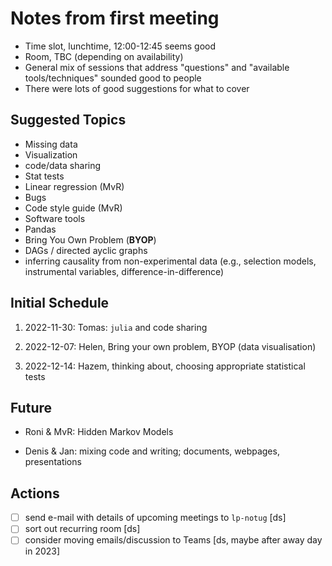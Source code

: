 # Notes from first meeting

- Time slot, lunchtime, 12:00-12:45 seems good
- Room, TBC (depending on availability)
- General mix of sessions that address "questions" and "available tools/techniques" sounded good to people
- There were lots of good suggestions for what to cover

## Suggested Topics

- Missing data
- Visualization
- code/data sharing
- Stat tests
- Linear regression (MvR)
- Bugs
- Code style guide (MvR)
- Software tools
- Pandas
- Bring You Own Problem (**BYOP**)
- DAGs / directed ayclic graphs
- inferring causality from non-experimental data (e.g., selection models, instrumental variables, difference-in-difference)

## Initial Schedule

1. 2022-11-30: Tomas: `julia` and code sharing

2. 2022-12-07: Helen, Bring your own problem, BYOP (data visualisation)

3. 2022-12-14: Hazem, thinking about, choosing appropriate statistical tests

## Future

- Roni & MvR: Hidden Markov Models

- Denis & Jan: mixing code and writing; documents, webpages, presentations

## Actions

- [ ] send e-mail with details of upcoming meetings to `lp-notug` [ds]
- [ ] sort out recurring room [ds]
- [ ] consider moving emails/discussion to Teams [ds, maybe after away day in 2023] 
